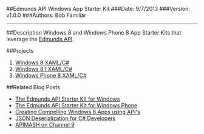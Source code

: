 ##Edmunds API Windows App Starter Kit
###Date: 9/7/2013
###Version: v1.0.0
###Authors: Bob Familiar

----------
##Description
Windows 8 and Windows Phone 8 App Starter Kits that leverage the [Edmunds API][1].

##Projects

 1. [Windows 8 XAML/C#][2]
 2. [Windows 8.1 XAML/C#][3]
 3. [Windows Phone 8 XAML/C#][4]
    
    
##Related Blog Posts

 - [The Edmunds API Starter Kit for Windows][5]
 - [The Edmunds API Starter Kit for Windows Phone][6]
 - [Creating Compelling Windows 8 Apps using API's][7]
 - [JSON Deserialization for C# Developers][8]
 - [APIMASH on Channel 9][9]


  [1]: http://developer.edmunds.com/
  [2]: https://github.com/winappkits/EdmundsAPI/tree/master/Windows8
  [3]: https://github.com/winappkits/EdmundsAPI/tree/master/Windows81
  [4]: https://github.com/winappkits/EdmundsAPI/tree/master/WindowsPhone8
  [5]: http://theundocumentedapi.com/2013/05/30/apimash-the-edmunds-starter-kit/
  [6]: http://theundocumentedapi.com/2013/06/10/apimash-edmunds-starter-kit-for-windows-phone-8/
  [7]: http://theundocumentedapi.com/2013/05/28/apimash-using-apis-to-create-compelling-windows-apps/
  [8]: http://theundocumentedapi.com/2013/05/31/apimash-json-deserialization-for-c-developers/
  [9]: http://channel9.msdn.com/Niners/apimash